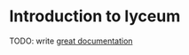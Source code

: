 # Introduction to lyceum

TODO: write [great documentation](http://jacobian.org/writing/great-documentation/what-to-write/)
